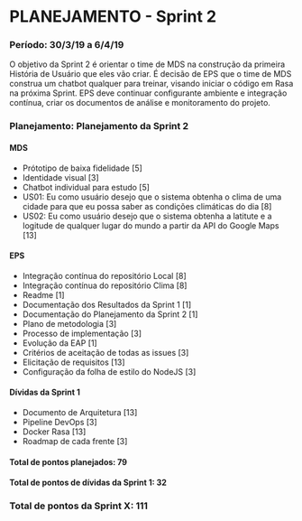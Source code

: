 # PLANEJAMENTO - Sprint 2
### Período: 30/3/19 a 6/4/19

O objetivo da Sprint 2 é orientar o time de MDS na construção da primeira História de Usuário que eles vão criar. É decisão de EPS que o time de MDS construa um chatbot qualquer para treinar, visando iniciar o código em Rasa na próxima Sprint. EPS deve continuar configurante ambiente e integração contínua, criar os documentos de análise e monitoramento do projeto. 


### Planejamento: Planejamento da Sprint 2

#### MDS

   * Prótotipo de baixa fidelidade [5]
   * Identidade visual [3]
   * Chatbot individual para estudo [5]
   * US01: Eu como usuário desejo que o sistema obtenha o clima de uma cidade para que eu possa saber as condições climáticas do dia [8]
   * US02: Eu como usuário desejo que o sistema obtenha a latitute e a logitude de qualquer lugar do mundo a partir da API do Google Maps [13]

#### EPS
   * Integração contínua do repositório Local [8]
   * Integração contínua do repositório Clima [8]
   * Readme [1]
   * Documentação dos Resultados da Sprint 1 [1]
   * Documentação do Planejamento da Sprint 2 [1]
   * Plano de metodologia [3]
   * Processo de implementação [3]
   * Evolução da EAP [1]
   * Critérios de aceitação de todas as issues [3]
   * Elicitação de requisitos [13]
   * Configuração da folha de estilo do NodeJS [3]

#### Dívidas da Sprint 1

   * Documento de Arquitetura [13]
   * Pipeline DevOps [3]
   * Docker Rasa [13]
   * Roadmap de cada frente [3]


#### Total de pontos planejados: 79
#### Total de pontos de dívidas da Sprint 1: 32

### Total de pontos da Sprint X: 111
  